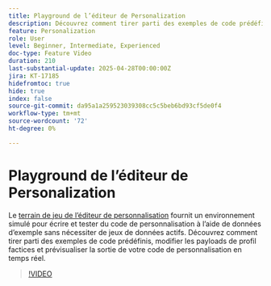```yaml
---
title: Playground de l’éditeur de Personalization
description: Découvrez comment tirer parti des exemples de code prédéfinis, modifier les payloads de profil factices et prévisualiser la sortie de votre code de personnalisation en temps réel.
feature: Personalization
role: User
level: Beginner, Intermediate, Experienced
doc-type: Feature Video
duration: 210
last-substantial-update: 2025-04-28T00:00:00Z
jira: KT-17185
hidefromtoc: true
hide: true
index: false
source-git-commit: da95a1a259523039308cc5c5beb6bd93cf5de0f4
workflow-type: tm+mt
source-wordcount: '72'
ht-degree: 0%

---
```



# Playground de l’éditeur de Personalization

Le [terrain de jeu de l’éditeur de personnalisation](https://experienceleague.adobe.com/en/apps/journey-optimizer/ajo-personalization#) fournit un environnement simulé pour écrire et tester du code de personnalisation à l’aide de données d’exemple sans nécessiter de jeux de données actifs. Découvrez comment tirer parti des exemples de code prédéfinis, modifier les payloads de profil factices et prévisualiser la sortie de votre code de personnalisation en temps réel.

>[!VIDEO](https://video.tv.adobe.com/v/3457868/?learn=on&enablevpops)
